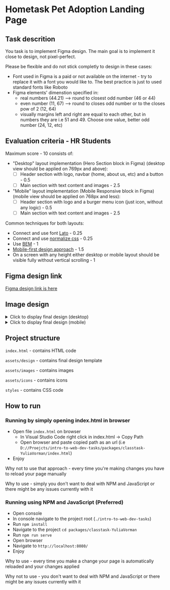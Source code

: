 # Hometask Pet Adoption Landing Page

## Task descrition

You task is to implement Figma design. The main goal is to implement it close to design, not pixel-perfect.

Please be flexible and do not stick completly to design in these cases:

- Font used in Figma is a paid or not available on the internet - try to replace it with a font you would like to. The best practice is just to used standard fonts like Roboto
- Figma elements' dimenstion specified in:
  - real numbers (44.21) --> round to closest odd number (46 or 44)
  - even number (11, 67) --> round to closes odd number or to the closes pow of 2 (12, 64)
  - visually margins left and right are equal to each other, but in numbers they are i.e 51 and 49. Choose one value, better odd number (24, 12, etc)

## Evaluation criteria - HR Students

Maximum score - 10 consists of:

- "Desktop" layout implementation (Hero Section block in Figma) (desktop view should be applied on 769px and above):
  - [ ] Header section with logo, navbar (home, about us, etc) and a button - 0.5
  - [ ] Main section with text content and images - 2.5
- "Mobile" layout implementation (Mobile Responsive block in Figma) (mobile view should be applied on 768px and less):
  - [ ] Header section with logo and a burger menu icon (just icon, without any logic) - 0.5
  - [ ] Main section with text content and images - 2.5

Common techniques for both layouts:

- Connect and use font [Lato](https://fonts.google.com/specimen/Lato) - 0.25
- Connect and use [normalize css](https://cdnjs.com/libraries/normalize) - 0.25
- Use [BEM](https://en.bem.info/methodology/) - 1
- [Mobile-first design approach](https://www.freecodecamp.org/news/taking-the-right-approach-to-responsive-web-design/) - 1.5
- On a screen with any height either desktop or mobile layout should be visible fully without vertical scrolling - 1

## Figma design link

[Figma design link is here](<https://www.figma.com/file/DFKBdnuR3osZ7VM5Jb9Go3/Pet-Adoption-Website-Modified-(Landing-Page)-(Community)>)

## Image design

<details>
<summary>Click to display final design (desktop)</summary>

![image info](assets/design/desktop.jpg)

</details>

<details>
<summary>Click to display final design (mobile)</summary>

![image info](assets/design/mobile.jpg)

</details>

## Project structure

`index.html` - contains HTML code

`assets/design` - contains final design template

`assets/images` - contains images

`assets/icons` - contains icons

`styles` - contains CSS code

## How to run

### Running by simply opening index.html in browser

- Open file `index.html` on browser
  - In Visual Studio Code right click in index.html -> Copy Path
  - Open browser and paste copied path as an url (i.e `D://Proejcts/intro-to-web-dev-tasks/packages/classtask-YuliaVorman/index.html`)
- Enjoy

Why not to use that approach - every time you're making changes you have to reload your page manually

Why to use - simply you don't want to deal with NPM and JavaScript or there might be any issues currently with it

### Running using NPM and JavaScript (Preferred)

- Open console
- In console navigate to the project root (`./intro-to-web-dev-tasks`)
- Run `npm install`
- Navigate to the project `cd packages/classtask-YuliaVorman`
- Run `npm run serve`
- Open browser
- Navigate to `http://localhost:8080/`
- Enjoy

Why to use - every time you make a change your page is automatically reloaded and your changes applied

Why not to use - you don't want to deal with NPM and JavaScript or there might be any issues currently with it
